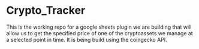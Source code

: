 # Crypto_Tracker

This is the working repo for a google sheets plugin we are building that will allow us to get the specified price of one 
of the cryptoassets we manage at a selected point in time. It is being build using the coingecko API.
